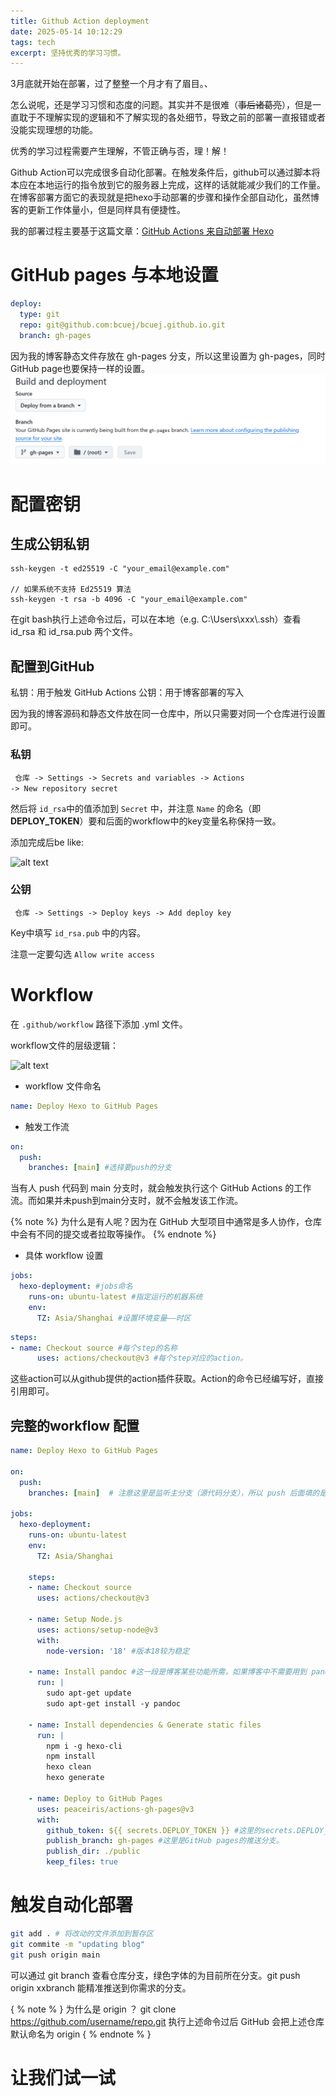 ```yaml
---
title: Github Action deployment
date: 2025-05-14 10:12:29
tags: tech
excerpt: 坚持优秀的学习习惯。
---
```


3月底就开始在部署，过了整整一个月才有了眉目。、

怎么说呢，还是学习习惯和态度的问题。其实并不是很难（~~事后诸葛亮~~），但是一直耽于不理解实现的逻辑和不了解实现的各处细节，导致之前的部署一直报错或者没能实现理想的功能。

优秀的学习过程需要产生理解，不管正确与否，理！解！

Github Action可以完成很多自动化部署。在触发条件后，github可以通过脚本将本应在本地运行的指令放到它的服务器上完成，这样的话就能减少我们的工作量。在博客部署方面它的表现就是把hexo手动部署的步骤和操作全部自动化，虽然博客的更新工作体量小，但是同样具有便捷性。

我的部署过程主要基于这篇文章：[GitHub Actions 来自动部署 Hexo](https://zhuanlan.zhihu.com/p/170563000)

# GitHub pages 与本地设置

```yml
deploy:
  type: git
  repo: git@github.com:bcuej/bcuej.github.io.git
  branch: gh-pages
```
因为我的博客静态文件存放在 gh-pages 分支，所以这里设置为 gh-pages，同时GitHub page也要保持一样的设置。
![alt text](Github-Action-deployment/GitHubpage.png)

# 配置密钥

## 生成公钥私钥
```
ssh-keygen -t ed25519 -C "your_email@example.com"

// 如果系统不支持 Ed25519 算法
ssh-keygen -t rsa -b 4096 -C "your_email@example.com"
```
在git bash执行上述命令过后，可以在本地（e.g. C:\Users\xxx\\.ssh）查看 id_rsa 和 id_rsa.pub 两个文件。

## 配置到GitHub

私钥：用于触发 GitHub Actions
公钥：用于博客部署的写入

因为我的博客源码和静态文件放在同一仓库中，所以只需要对同一个仓库进行设置即可。

### 私钥

<code> 仓库 -> Settings -> Secrets and variables -> Actions -> New repository secret </code>

然后将 <code>id_rsa</code>中的值添加到 <code>Secret</code> 中，并注意 <code>Name</code> 的命名（即 **DEPLOY_TOKEN**）要和后面的workflow中的key变量名称保持一致。

添加完成后be like:

![alt text](secretkey.png)

### 公钥

<code> 仓库 -> Settings -> Deploy keys -> Add deploy key </code>

Key中填写 <code>id_rsa.pub</code> 中的内容。

注意一定要勾选 <code>Allow write access</code>

# Workflow

在 <code>.github/workflow</code> 路径下添加 .yml 文件。

workflow文件的层级逻辑：

![alt text](workflowmindmap.png)

- workflow 文件命名

```yml
name: Deploy Hexo to GitHub Pages 
```

- 触发工作流

```yml
on:
  push:
    branches: [main] #选择要push的分支
```
当有人 push 代码到 main 分支时，就会触发执行这个 GitHub Actions 的工作流。而如果并未push到main分支时，就不会触发该工作流。 

{% note %} 为什么是有人呢？因为在 GitHub 大型项目中通常是多人协作，仓库中会有不同的提交或者拉取等操作。 {% endnote %}

- 具体 workflow 设置

```yml
jobs:
  hexo-deployment: #jobs命名
    runs-on: ubuntu-latest #指定运行的机器系统
    env:
      TZ: Asia/Shanghai #设置环境变量——时区
```

```yml
steps:
- name: Checkout source #每个step的名称
      uses: actions/checkout@v3 #每个step对应的action。
```
这些action可以从github提供的action插件获取。Action的命令已经编写好，直接引用即可。

## 完整的workflow 配置

```yml
name: Deploy Hexo to GitHub Pages

on:
  push:
    branches: [main]  # 注意这里是监听主分支（源代码分支），所以 push 后面填的是 main 分支

jobs:
  hexo-deployment:
    runs-on: ubuntu-latest
    env:
      TZ: Asia/Shanghai

    steps:
    - name: Checkout source
      uses: actions/checkout@v3

    - name: Setup Node.js
      uses: actions/setup-node@v3
      with:
        node-version: '18' #版本18较为稳定

    - name: Install pandoc #这一段是博客某些功能所需，如果博客中不需要用到 pandoc 插件可不用安装。
      run: |
        sudo apt-get update
        sudo apt-get install -y pandoc

    - name: Install dependencies & Generate static files
      run: |
        npm i -g hexo-cli
        npm install
        hexo clean
        hexo generate

    - name: Deploy to GitHub Pages
      uses: peaceiris/actions-gh-pages@v3
      with:
        github_token: ${{ secrets.DEPLOY_TOKEN }} #这里的secrets.DEPLOY_TOKEN 即是之前添加的私钥。
        publish_branch: gh-pages #这里是GitHub pages的推送分支。
        publish_dir: ./public
        keep_files: true

```

# 触发自动化部署

``` bash
git add . # 将改动的文件添加到暂存区
git commite -m "updating blog"
git push origin main

```
可以通过 git branch 查看仓库分支，绿色字体的为目前所在分支。git push origin xxbranch 能精准推送到你需求的分支。

{ % note % }
为什么是 origin ？
git clone https://github.com/username/repo.git
执行上述命令过后 GitHub 会把上述仓库默认命名为 origin
{ % endnote % }

 
# 让我们试一试
